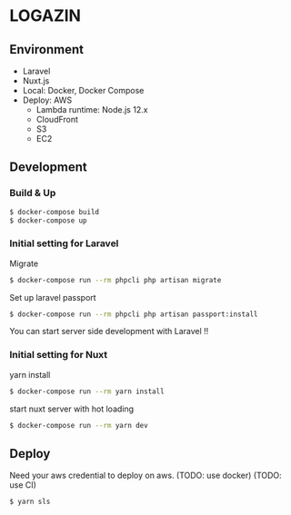 # LOGAZIN

## Environment
- Laravel
- Nuxt.js
- Local: Docker, Docker Compose
- Deploy: AWS
    - Lambda runtime: Node.js 12.x
    - CloudFront
    - S3
    - EC2

## Development
### Build & Up
```bash
$ docker-compose build
$ docker-compose up
```

### Initial setting for Laravel
Migrate
```bash
$ docker-compose run --rm phpcli php artisan migrate
```

Set up laravel passport
```bash
$ docker-compose run --rm phpcli php artisan passport:install
```

You can start server side development with Laravel !!

###

### Initial setting for Nuxt
yarn install
```bash
$ docker-compose run --rm yarn install
```

start nuxt server with hot loading
```bash
$ docker-compose run --rm yarn dev
```

## Deploy
Need your aws credential to deploy on aws.
(TODO: use docker)
(TODO: use CI)
```bash
$ yarn sls
```


